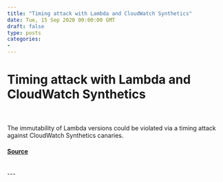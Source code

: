 ```yaml
---
title: "Timing attack with Lambda and CloudWatch Synthetics"
date: Tue, 15 Sep 2020 00:00:00 GMT
draft: false
type: posts
categories: 
- 
---
```

# Timing attack with Lambda and CloudWatch Synthetics

<br/>

<br/>
The immutability of Lambda versions could be violated via a timing attack against CloudWatch Synthetics canaries.

#### [Source](https://www.cloudvulndb.org/lambda-cloudwatch-timing-attack)

<br/>
---
